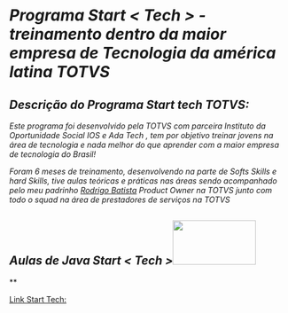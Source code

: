 # *Programa Start < Tech > - treinamento dentro da maior empresa de Tecnologia da américa latina TOTVS*

## *Descrição do Programa Start tech TOTVS:*
*Este programa foi desenvolvido pela TOTVS com parceira Instituto da Oportunidade Social IOS e Ada Tech*
*, tem por objetivo treinar jovens na área de tecnologia e nada melhor do que aprender com a maior empresa de tecnologia do Brasil!*

*Foram 6 meses de treinamento, desenvolvendo na parte de Softs Skills e hard Skills, tive aulas teóricas*
*e práticas nas áreas sendo acompanhado pelo meu padrinho <a href="https://www.linkedin.com/in/souzarb/">Rodrigo Batista</a> Product Owner na TOTVS*
*junto com todo o squad na área de prestadores de serviços na TOTVS*

## *Aulas de Java Start < Tech ><img width="150" height="80" src="https://logos-world.net/wp-content/uploads/2022/07/Java-Logo.png"/>*
**


<a href="https://tiinside.com.br/24/10/2022/totvs-lanca-programa-start-tech-para-ampliar-a-empregabilidade-de-jovens-em-vulnerabilidade-social-no-mercado-de-tecnologia/">Link Start Tech: </a>
